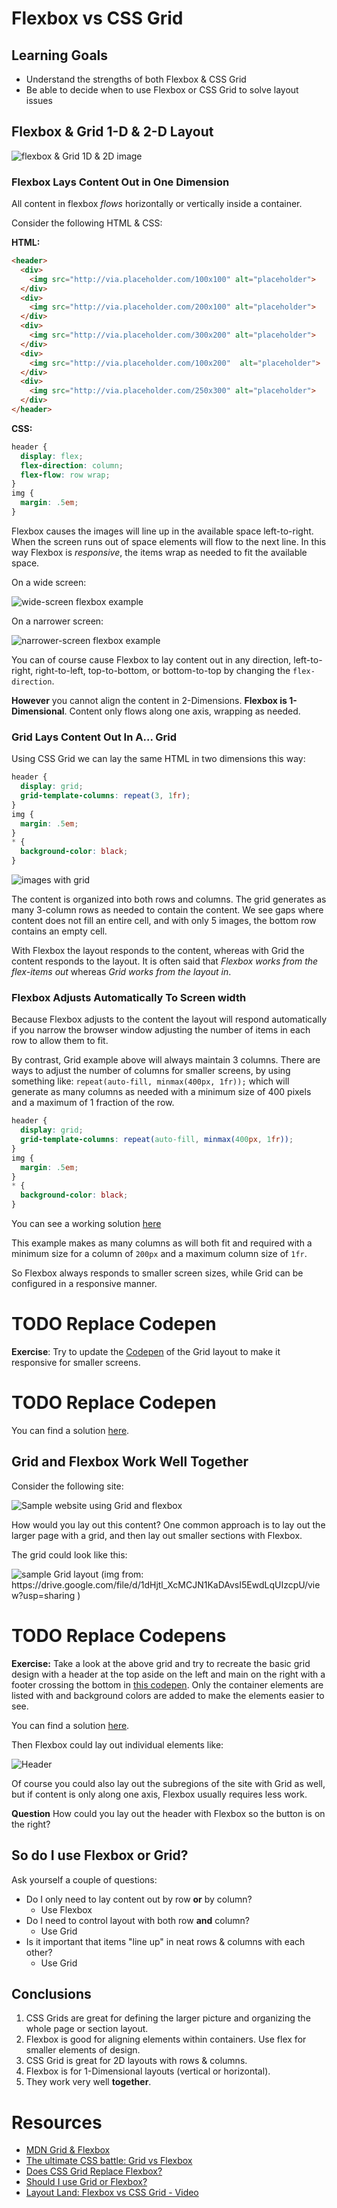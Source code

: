 # Flexbox vs CSS Grid

## Learning Goals
- Understand the strengths of both Flexbox & CSS Grid
- Be able to decide when to use Flexbox or CSS Grid to solve layout issues

## Flexbox & Grid 1-D & 2-D Layout

![flexbox & Grid 1D & 2D image](imgs/grid-vs-flexbox.png)

### Flexbox Lays Content Out in One Dimension

All content in flexbox _flows_ horizontally or vertically inside a container.

Consider the following HTML & CSS:

**HTML:**
```html
<header>
  <div>
    <img src="http://via.placeholder.com/100x100" alt="placeholder">
  </div>
  <div>
    <img src="http://via.placeholder.com/200x100" alt="placeholder">
  </div>
  <div>
    <img src="http://via.placeholder.com/300x200" alt="placeholder">
  </div>
  <div>
    <img src="http://via.placeholder.com/100x200"  alt="placeholder">
  </div>
  <div>
    <img src="http://via.placeholder.com/250x300" alt="placeholder">
  </div>
</header>
```  

**CSS:**
```css
header {
  display: flex;
  flex-direction: column;
  flex-flow: row wrap;
}
img {
  margin: .5em;
}
```
Flexbox causes the images will line up in the available space left-to-right.  When the screen runs out of space elements will flow to the next line.   In this way Flexbox is _responsive_, the items wrap as needed to fit the available space.  

On a wide screen:

![wide-screen flexbox example](imgs/flexbox-large-width.png)

On a narrower screen:

![narrower-screen flexbox example](imgs/flexbox-small-width.png)

You can of course cause Flexbox to lay content out in any direction, left-to-right, right-to-left, top-to-bottom, or bottom-to-top by changing the `flex-direction`.

**However** you cannot align the content in 2-Dimensions.  **Flexbox is 1-Dimensional**.  Content only flows along one axis, wrapping as needed.   

### Grid Lays Content Out In A... Grid

Using CSS Grid we can lay the same HTML in two dimensions this way:

```css
header {
  display: grid;
  grid-template-columns: repeat(3, 1fr);
}
img {
  margin: .5em;
}
* {
  background-color: black;
}
```

![images with grid](imgs/grid-images.png)

The content is organized into both rows and columns.  The grid generates as many 3-column rows as needed to contain the content.  We see gaps where content does not fill an entire cell, and with only 5 images, the bottom row contains an empty cell.  

With Flexbox the layout responds to the content, whereas with Grid the content responds to the layout.  It is often said that _Flexbox works from the flex-items out_ whereas _Grid works from the layout in_.

### Flexbox Adjusts Automatically To Screen width

Because Flexbox adjusts to the content the layout will respond automatically if you narrow the browser window adjusting the number of items in each row to allow them to fit.  

By contrast, Grid example above will always maintain 3 columns.  There are ways to adjust the number of columns for smaller screens, by using something like: `repeat(auto-fill, minmax(400px, 1fr));` which will generate as many columns as needed with a minimum size of 400 pixels and a maximum of 1 fraction of the row.  

```css
header {
  display: grid;
  grid-template-columns: repeat(auto-fill, minmax(400px, 1fr));
}
img {
  margin: .5em;
}
* {
  background-color: black;
}
```

You can see a working solution [here]()

This example makes as many columns as will both fit and required with a minimum size for a column of `200px` and a maximum column size of `1fr`.

So Flexbox always responds to smaller screen sizes, while Grid can be configured in a responsive manner.   

# TODO Replace Codepen
**Exercise**: Try to update the [Codepen](https://codepen.io/CheezItMan/pen/pLjKEp?editors=1100) of the Grid layout to make it responsive for smaller screens.  

# TODO Replace Codepen
You can find a solution [here](https://codepen.io/CheezItMan/pen/ZxbRom).

## Grid and Flexbox Work Well **Together**

Consider the following site:

![Sample website using Grid and flexbox](imgs/css-grid-layout.jpg)

How would you lay out this content?  One common approach is to lay out the larger page with a grid, and then lay out smaller sections with Flexbox.

The grid could look like this:

![sample Grid layout (img from: https://drive.google.com/file/d/1dHjtl_XcMCJN1KaDAvsI5EwdLqUIzcpU/view?usp=sharing )](imgs/grid-layout.png)

# TODO Replace Codepens
**Exercise:** Take a look at the above grid and try to recreate the basic grid design with a header at the top aside on the left and main on the right with a footer crossing the bottom in [this codepen](https://codepen.io/CheezItMan/pen/vRNjbq?editors=1100).  Only the container elements are listed with and background colors are added to make the elements easier to see.

You can find a solution [here](https://codepen.io/CheezItMan/pen/yKYjjM?editors=1100).

Then Flexbox could lay out individual elements like:

![Header](imgs/header-flexbox.png)

Of course you could also lay out the subregions of the site with Grid as well, but if content is only along one axis, Flexbox usually requires less work.  

**Question** How could you lay out the header with Flexbox so the button is on the right?

## So do I use Flexbox or Grid?

Ask yourself a couple of questions:
- Do I only need to lay content out by row **or** by column?
  - Use Flexbox
- Do I need to control layout with both row **and** column?
  - Use Grid
- Is it important that items "line up" in neat rows & columns with each other?
  - Use Grid

## Conclusions

1.  CSS Grids are great for defining the larger picture and organizing the whole page or section layout.
1.  Flexbox is good for aligning elements within containers.  Use flex for smaller elements of design.
1.  CSS Grid is great for 2D layouts with rows & columns.
1.  Flexbox is for 1-Dimensional layouts (vertical or horizontal).
1.  They work very well **together**.

# Resources
- [MDN Grid & Flexbox](https://developer.mozilla.org/en-US/docs/Web/CSS/CSS_Grid_Layout/Relationship_of_Grid_Layout)
- [The ultimate CSS battle: Grid vs Flexbox](https://hackernoon.com/the-ultimate-css-battle-grid-vs-flexbox-d40da0449faf)
- [Does CSS Grid Replace Flexbox?](https://css-tricks.com/css-grid-replace-flexbox/)
- [Should I use Grid or Flexbox?](https://rachelandrew.co.uk/archives/2016/03/30/should-i-use-grid-or-flexbox/)
- [Layout Land:  Flexbox vs CSS Grid - Video](https://www.youtube.com/watch?v=hs3piaN4b5I)
